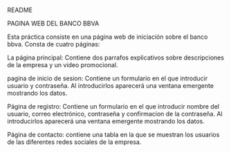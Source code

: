 README

PAGINA WEB DEL BANCO BBVA

Esta práctica consiste en una página web de iniciación sobre el banco bbva. Consta de cuatro páginas: 

La página principal: 
Contiene dos parrafos explicativos sobre descripciones de la empresa y un video promocional.

pagina de inicio de sesion: 
Contiene un formulario en el que introducir usuario y contraseña. Al introducirlos aparecerá una ventana emergente mostrando los datos.

Página de registro: 
Contiene un formulario en el que introducir nombre del usuario, correo electrónico, contraseña y confirmacion de la contraseña. Al introducirlos aparecerá una ventana emergente mostrando los datos.

Página de contacto:
contiene una tabla en la que se muestran los usuarios de las diferentes redes sociales de la empresa. 